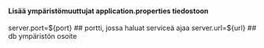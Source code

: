 #### Lisää ympäristömuuttujat application.properties tiedostoon
server.port=${port} ## portti, jossa haluat serviceä ajaa
server.url=${url} ## db ympäristön osoite
